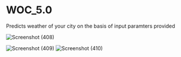 # WOC_5.0
Predicts weather of your city on the basis of input paramters provided

![Screenshot (408)](https://github.com/srikarpadaliya/WOC_5.0/assets/112422657/d8ad3c01-3a83-489e-89ff-4f026b1d0efe)

![Screenshot (409)](https://github.com/srikarpadaliya/WOC_5.0/assets/112422657/d03e1d44-e922-4d05-a70b-cc1fac831c45)
![Screenshot (410)](https://github.com/srikarpadaliya/WOC_5.0/assets/112422657/fb7c9d96-d032-436e-ac59-2c391aa5229d)
